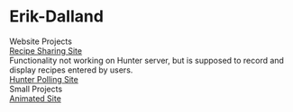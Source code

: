 # Erik-Dalland
Website Projects
<br>
[Recipe Sharing Site](https://fmundergrad.hunter.cuny.edu/~dallande/WebDev2/WebsiteFiles/MidtermProject/index.html)
<br>
Functionality not working on Hunter server, but is supposed to record and display recipes entered by users.
<br>
[Hunter Polling Site](https://swiss1.hunter.cuny.edu/students/dev6/FinalProject/pollSite.html)
<br>
Small Projects
<br>
[Animated Site](https://fmundergrad.hunter.cuny.edu/~dallande/WebDev2/WebsiteFiles/AnimationAssignment/index.html)
<br>
